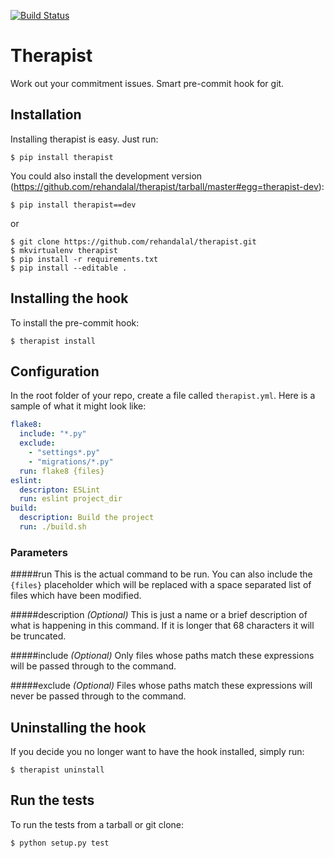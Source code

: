 [![Build Status](https://travis-ci.org/rehandalal/therapist.svg?branch=master)](https://travis-ci.org/rehandalal/therapist)

# Therapist
Work out your commitment issues. Smart pre-commit hook for git.


## Installation

Installing therapist is easy. Just run:

```
$ pip install therapist
```

You could also install the development version 
(https://github.com/rehandalal/therapist/tarball/master#egg=therapist-dev):

```
$ pip install therapist==dev
```

or

```
$ git clone https://github.com/rehandalal/therapist.git
$ mkvirtualenv therapist
$ pip install -r requirements.txt
$ pip install --editable .
```

## Installing the hook

To install the pre-commit hook:

```
$ therapist install
```

## Configuration

In the root folder of your repo, create a file called `therapist.yml`. Here is a sample of what it might look like:

```yml
flake8:
  include: "*.py"
  exclude:
    - "settings*.py"
    - "migrations/*.py"
  run: flake8 {files}
eslint:
  descripton: ESLint
  run: eslint project_dir
build:
  description: Build the project
  run: ./build.sh
```

### Parameters

#####run
This is the actual command to be run. You can also include the `{files}` placeholder which will be replaced with a space separated list of files which have been modified.

#####description *(Optional)*
This is just a name or a brief description of what is happening in this command. If it is longer that 68 characters it will be truncated.

#####include *(Optional)*
Only files whose paths match these expressions will be passed through to the command.

#####exclude *(Optional)*
Files whose paths match these expressions will never be passed through to the command.

## Uninstalling the hook

If you decide you no longer want to have the hook installed, simply run:

```
$ therapist uninstall
```

## Run the tests

To run the tests from a tarball or git clone:

```
$ python setup.py test
```
